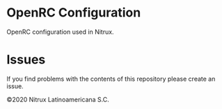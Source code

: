 # OpenRC Configuration

OpenRC configuration used in Nitrux.

# Issues
If you find problems with the contents of this repository please create an issue.

©2020 Nitrux Latinoamericana S.C.

